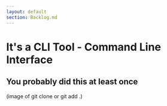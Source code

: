 ```yaml
---
layout: default
section: Backlog.md
---
```


# It's a CLI Tool - Command Line Interface

## You probably did this at least once

(image of git clone or git add .)
